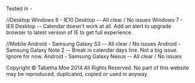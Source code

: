 Tested in - 

//Desktop
Windows 8 - IE10 Desktop -- All clear / No issues
Windows 7 - IE9 Desktop -- Calendar doesn't work at all. Add an alert to upgrade browser to latest version of IE to get full experience.



//Mobile
Android - Samsung Galaxy S3 -- All clear / No issues
Android - Samsung Galaxy Note 2 -- Break in calendar days line. Not a big issue. Ignore for now.
Android - Samsung Galaxy Nexus -- All clear / No issues

Copyright © Tabetha Moe 2014 All Rights Reserved. No part of this website may be reproduced, duplicated, copied or used in anyway.
